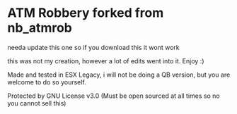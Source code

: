 # ATM Robbery forked from nb_atmrob

needa update this one so if you download this it wont work

this was not my creation, however a lot of edits went into it. Enjoy :)


Made and tested in ESX Legacy, i will not be doing a QB version, but you are welcome to do so yourself.

Protected by GNU License v3.0 (Must be open sourced at all times so no you cannot sell this)
